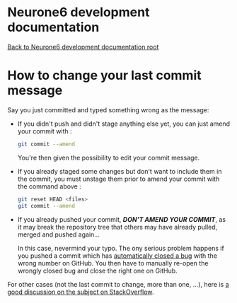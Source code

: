 # Neurone6 development documentation
[Back to Neurone6 development documentation root](../README.md)

# How to change your last commit message

Say you just committed and typed something wrong as the message:

- If you didn't push and didn't stage anything else yet, you can just amend your commit with :

  ```bash
  git commit --amend
  ```

  You're then given the possibility to edit your commit message.

- If you already staged some changes but don't want to include them in the commit, you must unstage them prior to amend your commit with the command above :

  ```bash
  git reset HEAD <files>
  git commit --amend
  ```

- If you already pushed your commit, ***DON'T AMEND YOUR COMMIT***, as it may break the repository tree that others may have already pulled, merged and pushed again...

  In this case, nevermind your typo.
  The ony serious problem happens if you pushed a commit which has [automatically closed a bug](github_submit_and_resolve_an_issue.md) with the wrong number on GitHub. You then have to manually re-open the wrongly closed bug and close the right one on GitHub.

For other cases (not the last commit to change, more than one, ...), here is [a good discussion on the subject on StackOverflow](http://stackoverflow.com/a/180085/1942472).
